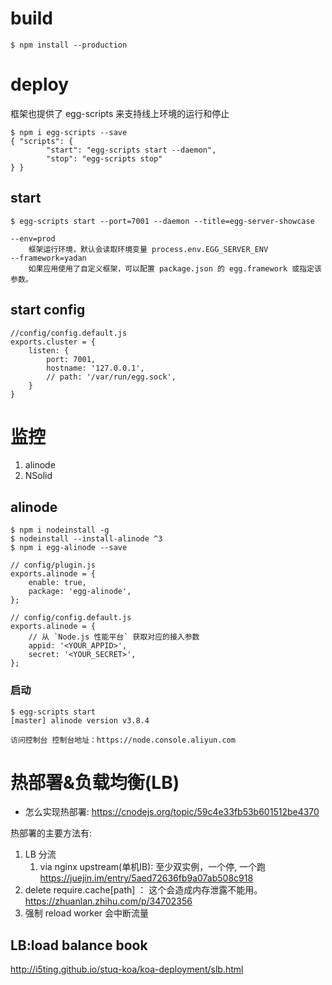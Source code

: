# build
    $ npm install --production

# deploy
框架也提供了 egg-scripts 来支持线上环境的运行和停止

    $ npm i egg-scripts --save
    { "scripts": {
            "start": "egg-scripts start --daemon",
            "stop": "egg-scripts stop"
    } }

## start

    $ egg-scripts start --port=7001 --daemon --title=egg-server-showcase

    --env=prod 
        框架运行环境，默认会读取环境变量 process.env.EGG_SERVER_ENV
    --framework=yadan 
        如果应用使用了自定义框架，可以配置 package.json 的 egg.framework 或指定该参数。

## start config

    //config/config.default.js
    exports.cluster = {
        listen: {
            port: 7001,
            hostname: '127.0.0.1',
            // path: '/var/run/egg.sock',
        }
    }

# 监控
1. alinode
2. NSolid

## alinode
    $ npm i nodeinstall -g
    $ nodeinstall --install-alinode ^3
    $ npm i egg-alinode --save

    // config/plugin.js
    exports.alinode = {
        enable: true,
        package: 'egg-alinode',
    };

    // config/config.default.js
    exports.alinode = {
        // 从 `Node.js 性能平台` 获取对应的接入参数
        appid: '<YOUR_APPID>',
        secret: '<YOUR_SECRET>',
    };

### 启动

    $ egg-scripts start
    [master] alinode version v3.8.4

    访问控制台 控制台地址：https://node.console.aliyun.com


# 热部署&负载均衡(LB)
- 怎么实现热部署:
https://cnodejs.org/topic/59c4e33fb53b601512be4370

热部署的主要方法有:
1. LB 分流
    1. via nginx upstream(单机IB): 至少双实例，一个停, 一个跑
        https://juejin.im/entry/5aed72636fb9a07ab508c918 
2. delete require.cache[path] ： 这个会造成内存泄露不能用。
    https://zhuanlan.zhihu.com/p/34702356
3. 强制 reload worker 会中断流量

## LB:load balance book
http://i5ting.github.io/stuq-koa/koa-deployment/slb.html